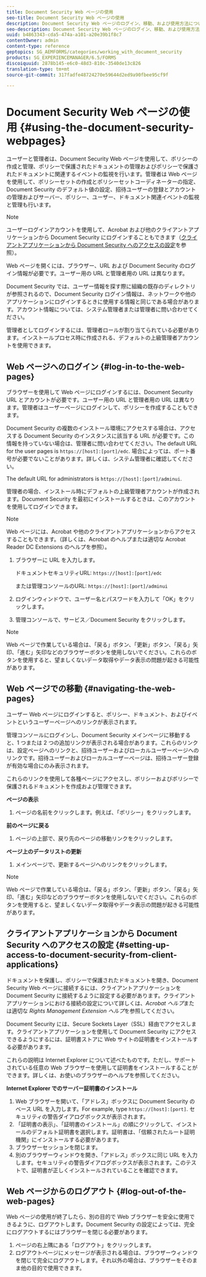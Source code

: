 ```yaml
---
title: Document Security Web ページの使用
seo-title: Document Security Web ページの使用
description: Document Security Web ページのログイン、移動、および使用方法について説明します。
seo-description: Document Security Web ページのログイン、移動、および使用方法について説明します。
uuid: b4863343-cda5-474a-a101-a20e39b1f8c7
contentOwner: admin
content-type: reference
geptopics: SG_AEMFORMS/categories/working_with_document_security
products: SG_EXPERIENCEMANAGER/6.5/FORMS
discoiquuid: 2878b145-e6c0-48d3-810c-3540de13c826
translation-type: tm+mt
source-git-commit: 317fadfe48724270e59644d2ed9a90fbee95cf9f

---
```



# Document Security Web ページの使用 {#using-the-document-security-webpages}

ユーザーと管理者は、Document Security Web ページを使用して、ポリシーの作成と管理、ポリシーで保護されたドキュメントの管理およびポリシーで保護されたドキュメントに関連するイベントの監視を行います。管理者は Web ページを使用して、ポリシーセットの作成とポリシーセットコーディネーターの指定、Document Security のデフォルト値の設定、招待ユーザーの登録とアカウントの管理およびサーバー、ポリシー、ユーザー、ドキュメント関連イベントの監視と管理も行います。

>[!NOTE]
>
>ユーザーログインアカウントを使用して、Acrobat および他のクライアントアプリケーションから Document Security にログインすることもできます（[クライアントアプリケーションから Document Security へのアクセスの設定](using-document-security-web-pages.md#setting-up-access-to-document-security-from-client-applications)を参照）。

Web ページを開くには、ブラウザー、URL および Document Security のログイン情報が必要です。ユーザー用の URL と管理者用の URL は異なります。

Document Security では、ユーザー情報を探す際に組織の既存のディレクトリが参照されるので、Document Security ログイン情報は、ネットワークや他のアプリケーションにログインするときに使用する情報と同じである場合があります。アカウント情報については、システム管理者または管理者に問い合わせてください。

管理者としてログインするには、管理者ロールが割り当てられている必要があります。インストールプロセス時に作成される、デフォルトの上級管理者アカウントを使用できます。

## Web ページへのログイン {#log-in-to-the-web-pages}

ブラウザーを使用して Web ページにログインするには、Document Security URL とアカウントが必要です。ユーザー用の URL と管理者用の URL は異なります。管理者はユーザーページにログインして、ポリシーを作成することもできます。

Document Security の複数のインストール環境にアクセスする場合は、アクセスする Document Security のインスタンスに該当する URL が必要です。この情報を持っていない場合は、管理者に問い合わせてください。The default URL for the user pages is `https://[host]:[port]/edc`. 場合によっては、ポート番号が必要でないことがあります。詳しくは、システム管理者に確認してください。

The default URL for administrators is `https://[host]:[port]/adminui`.

管理者の場合、インストール時にデフォルトの上級管理者アカウントが作成されます。Document Security を最初にインストールするときは、このアカウントを使用してログインできます。

>[!NOTE]
>
>Web ページには、Acrobat や他のクライアントアプリケーションからアクセスすることもできます。（詳しくは、Acrobat のヘルプまたは適切な Acrobat Reader DC Extensions のヘルプを参照）。

1. ブラウザーに URL を入力します。

   ドキュメントセキュリティURL: `https://[host]:[port]/edc`

   または管理コンソールのURL: `https://[host]:[port]/adminui`

1. ログインウィンドウで、ユーザー名とパスワードを入力して「OK」をクリックします。
1. 管理コンソールで、サービス／Document Security をクリックします。

>[!NOTE]
>
>Web ページで作業している場合は、「戻る」ボタン、「更新」ボタン、「戻る」矢印、「進む」矢印などのブラウザーボタンを使用しないでください。これらのボタンを使用すると、望ましくないデータ取得やデータ表示の問題が起きる可能性があります。

## Web ページでの移動 {#navigating-the-web-pages}

ユーザー Web ページにログインすると、ポリシー、ドキュメント、およびイベントというユーザーページへのリンクが表示されます。

管理コンソールにログインし、Document Security メインページに移動すると、1 つまたは 2 つの追加リンクが表示される場合があります。これらのリンクは、設定ページへのリンクと、招待ユーザーおよびローカルユーザーページへのリンクです。招待ユーザーおよびローカルユーザーページは、招待ユーザー登録が有効な場合にのみ表示されます。

これらのリンクを使用して各種ページにアクセスし、ポリシーおよびポリシーで保護されるドキュメントを作成および管理できます。

**ページの表示**

1. ページの名前をクリックします。例えば、「ポリシー」をクリックします。

**前のページに戻る**

1. ページの上部で、戻り先のページの移動リンクをクリックします。

**ページ上のデータリストの更新**

1. メインページで、更新するページへのリンクをクリックします。

>[!NOTE]
>
>Web ページで作業している場合は、「戻る」ボタン、「更新」ボタン、「戻る」矢印、「進む」矢印などのブラウザーボタンを使用しないでください。これらのボタンを使用すると、望ましくないデータ取得やデータ表示の問題が起きる可能性があります。

## クライアントアプリケーションから Document Security へのアクセスの設定 {#setting-up-access-to-document-security-from-client-applications}

ドキュメントを保護し、ポリシーで保護されたドキュメントを開き、Document Security Web ページに接続するには、クライアントアプリケーションを Document Security に接続するように設定する必要があります。クライアントアプリケーションにおける接続の設定について詳しくは、*Acrobat ヘルプ*&#x200B;または適切な *Rights Management Extension ヘルプ*&#x200B;を参照してください。

Document Security には、Secure Sockets Layer（SSL）経由でアクセスします。クライアントアプリケーションを使用して Document Security にアクセスできるようにするには、証明書ストアに Web サイトの証明書をインストールする必要があります。

<!-- Fix broken link See Configuring SSL for information on SSL.-->

これらの説明は Internet Explorer について述べたものです。ただし、サポートされている任意の Web ブラウザーを使用して証明書をインストールすることができます。詳しくは、お使いのブラウザーのヘルプを参照してください。

**Internet Explorer でのサーバー証明書のインストール**

1. Web ブラウザーを開いて、「アドレス」ボックスに Document Security のベース URL を入力します。For example, type `https://[host]:[port]`. セキュリティの警告ダイアログボックスが表示されます。
1. 「証明書の表示」、「証明書のインストール」の順にクリックして、インストールのデフォルト証明書を選択します。証明書は、「信頼されたルート証明機関」にインストールする必要があります。
1. ブラウザーセッションを閉じます。
1. 別のブラウザーウィンドウを開き、「アドレス」ボックスに同じ URL を入力します。セキュリティの警告ダイアログボックスが表示されます。このテストで、証明書が正しくインストールされていることを確認できます。

## Web ページからのログアウト {#log-out-of-the-web-pages}

Web ページの使用が終了したら、別の目的で Web ブラウザーを安全に使用できるように、ログアウトします。Document Security の設定によっては、完全にログアウトするにはブラウザーを閉じる必要があります。

1. ページの右上隅にある「ログアウト」をクリックします。
1. ログアウトページにメッセージが表示される場合は、ブラウザーウィンドウを閉じて完全にログアウトします。それ以外の場合は、ブラウザーをそのまま他の目的で使用できます。

